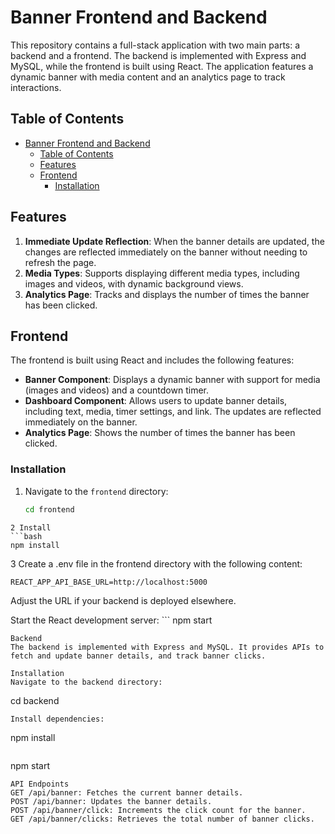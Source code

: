 # Banner Frontend and Backend

This repository contains a full-stack application with two main parts: a backend and a frontend. The backend is implemented with Express and MySQL, while the frontend is built using React. The application features a dynamic banner with media content and an analytics page to track interactions.

## Table of Contents

- [Banner Frontend and Backend](#banner-frontend-and-backend)
  - [Table of Contents](#table-of-contents)
  - [Features](#features)
  - [Frontend](#frontend)
    - [Installation](#installation)

## Features

1. **Immediate Update Reflection**: When the banner details are updated, the changes are reflected immediately on the banner without needing to refresh the page.
2. **Media Types**: Supports displaying different media types, including images and videos, with dynamic background views.
3. **Analytics Page**: Tracks and displays the number of times the banner has been clicked.

## Frontend

The frontend is built using React and includes the following features:

- **Banner Component**: Displays a dynamic banner with support for media (images and videos) and a countdown timer.
- **Dashboard Component**: Allows users to update banner details, including text, media, timer settings, and link. The updates are reflected immediately on the banner.
- **Analytics Page**: Shows the number of times the banner has been clicked.

### Installation

1. Navigate to the `frontend` directory:
   ```bash
   cd frontend
```
2 Install
```bash
npm install
```
3 Create a .env file in the frontend directory with the following content:
```
REACT_APP_API_BASE_URL=http://localhost:5000
```
Adjust the URL if your backend is deployed elsewhere.

Start the React development server:
    ```
    npm start
```
Backend
The backend is implemented with Express and MySQL. It provides APIs to fetch and update banner details, and track banner clicks.

Installation
Navigate to the backend directory:
```
cd backend
```
Install dependencies:
```
npm install
```
```
npm start

```
API Endpoints
GET /api/banner: Fetches the current banner details.
POST /api/banner: Updates the banner details.
POST /api/banner/click: Increments the click count for the banner.
GET /api/banner/clicks: Retrieves the total number of banner clicks.